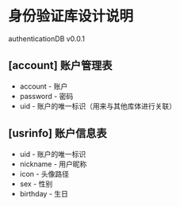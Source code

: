 # 身份验证库设计说明
authenticationDB 
v0.0.1

## [account] 账户管理表
* account - 账户
* password - 密码
* uid - 账户的唯一标识（用来与其他库体进行关联）

## [usrinfo] 账户信息表
* uid - 账户的唯一标识
* nickname - 用户昵称
* icon - 头像路径
* sex - 性别
* birthday - 生日


